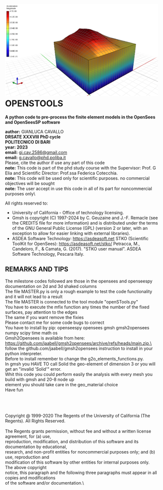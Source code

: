 ![OpenSTools](SlopeVolumeStatic.png)
OPENSTOOLS
==========

**A python code to pre-process the finite element models in the OpenSees and OpenSeesSP software**

**author:** GIANLUCA CAVALLO\
**DRSATE XXXVIII PhD cycle**\
**POLITECNICO DI BARI**\
**year: 2023**\
**email:** gi.cav.2586@gmail.com\
**email:** g.cavallo@phd.poliba.it\
Please, cite the author if use any part of this code\
**note:** This code is part of the phd study course with the Supervisor: Prof. G Elia and Scientific Director: Prof.ssa Federica Cotecchia.\
**note:** This code will be used only for scientific purposes. no commercial objectives will be sought\
**note:** The user accept in use this code in all of its part for noncommercial purposes only\

All rights reserved to:
- University of California - Office of technology licensing.
- Gmsh is copyright (C) 1997-2024 by C. Geuzaine and J.-F. Remacle (see the CREDITS file for more information) and is distributed under the terms of the GNU General Public License (GPL) (version 2 
  or later, with an exception to allow for easier linking with external libraries). 
- ASDEA Software Technology: https://asdeasoft.net 
STKO (Scientific ToolKit for OpenSees): https://asdeasoft.net/stko/ 
Petracca, M., Candeloro, F., & Camata, G. (2017). "STKO user manual". ASDEA Software Technology, Pescara Italy.

REMARKS AND TIPS
----------------
The milestone codes followed are those in the opensees and openseespy documentation on 2d and 3d shaked columns\
The file MASTER.py is only a rough example to test the code functionality and it will not lead to a result\
The file MASTER is connected to the tool module "openSTools.py"\
You have to execute the mfix function any times the number of the fixed surfaces, pay attention to the edges\
The same if you want remove the fixies\
Please contact me for some code bugs to correct\
You have to install by pip: openseespy opensees gmsh gmsh2opensees numpy scipy time math os\
Gmsh2Opensees is available from  here: https://github.com/jaabell/gmsh2opensees/archive/refs/heads/main.zip,\
follow the github.com/jaabell/gmsh2opensees instruction to install in your python interpreter.\
Before to install remember to change the g2o_elements_functions.py.\
In gmsh you HAVE TO call Solid the geo-element of dimension 3 or you will get an "invalid 'Solid'" error.\
Whit this code you could perform easily the analysis with every mesh you build with gmsh and 20-8 node up \
element you should take care in the geo_material choice\
Have fun\
\
\
\
\
Copyright @ 1999-2020 The Regents of the University of California (The Regents). All Rights Reserved.\
\
The Regents grants permission, without fee and without a written license agreement, for (a) use, \
reproduction, modification, and distribution of this software and its documentation by educational, \
research, and non-profit entities for noncommercial purposes only; and (b) use, reproduction and \
modification of this software by other entities for internal purposes only. The above copyright \
notice, this paragraph and the following three paragraphs must appear in all copies and modifications \
of the software and/or documentation.\

